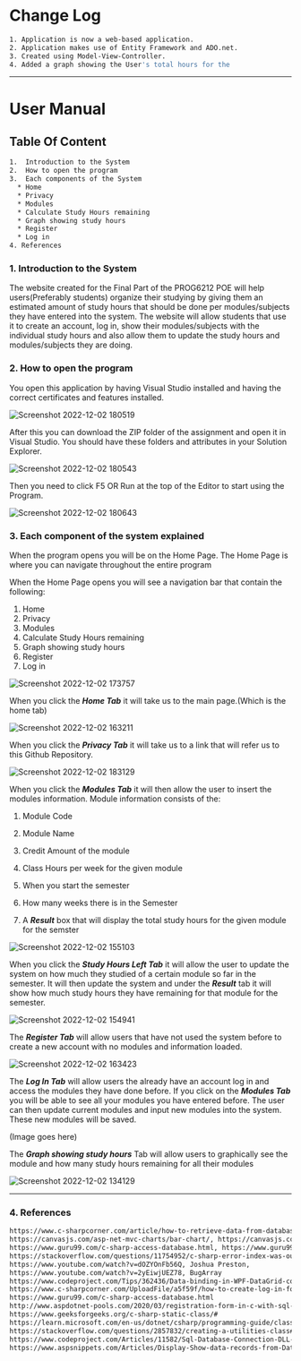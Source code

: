 
# Change Log 
```bash
1. Application is now a web-based application.
2. Application makes use of Entity Framework and ADO.net.
3. Created using Model-View-Controller.
4. Added a graph showing the User's total hours for the 
```
- - - - 
# User Manual

## Table Of Content ##
```bash
1.  Introduction to the System 
2.  How to open the program
3.  Each components of the System
  * Home
  * Privacy
  * Modules
  * Calculate Study Hours remaining
  * Graph showing study hours
  * Register
  * Log in
4. References 
```
### 1.  Introduction to the System  ###
The website created for the Final Part of the PROG6212 POE will help users(Preferably students) organize their studying by giving them an estimated amount of 
study hours that should be done per modules/subjects they have entered into the system. The website will allow students that use it to create an account, log in, show
their modules/subjects with the individual study hours and also allow them to update the study hours and modules/subjects they are doing.

### 2. How to open the program ###
You open this application by having Visual Studio installed and having the correct certificates and features installed. 

![Screenshot 2022-12-02 180519](https://user-images.githubusercontent.com/101713793/205335455-4706e56a-b741-43de-af05-b5df364cca02.png)

After this you can download the ZIP folder of the assignment and open it in Visual Studio.
You should have these folders and attributes in your Solution Explorer.

![Screenshot 2022-12-02 180543](https://user-images.githubusercontent.com/101713793/205335653-f9f92279-2c61-4e9d-869a-625474503004.png)

Then you need to click F5 OR Run at the top of the Editor to start using the Program.

![Screenshot 2022-12-02 180643](https://user-images.githubusercontent.com/101713793/205336104-366f1741-da67-4cb7-aafe-2682812eccea.png)

### 3. Each component of the system explained ###
When the program opens you will be on the Home Page.  The Home Page is where you can navigate throughout the entire program

When the Home Page opens you will see a navigation bar that contain the following:
1) Home
2) Privacy
3) Modules
4) Calculate Study Hours remaining
5) Graph showing study hours
6) Register
7) Log in

![Screenshot 2022-12-02 173757](https://user-images.githubusercontent.com/101713793/205329894-0d74ab70-9b29-4645-a3ac-766c5bf73668.png)

When you click the ***Home Tab*** it will take us to the main page.(Which is the home tab)

![Screenshot 2022-12-02 163211](https://user-images.githubusercontent.com/101713793/205316226-adda1ab6-09fb-4933-b624-684974448f53.png)

When you click the ***Privacy Tab*** it will take us to a link that will refer us to this Github Repository.

![Screenshot 2022-12-02 183129](https://user-images.githubusercontent.com/101713793/205340210-7a5a0acf-bc60-431e-960a-9dfa24708373.png)


When you click the ***Modules Tab*** it will then allow the user to insert the modules information.
Module information consists of the:
1) Module Code
2) Module Name
3) Credit Amount of the module
4) Class Hours per week for the given module
5) When you start the semester
6) How many weeks there is in the Semester

7) A ***Result*** box that will display the total study hours for the given module for the semster

![Screenshot 2022-12-02 155103](https://user-images.githubusercontent.com/101713793/205307900-b8a446e9-7663-4bd4-9376-772b396d220d.png)

When you click the ***Study Hours Left Tab*** it will allow the user to update the system on how much they studied of a certain module so far
in the semester. It will then update the system and under the ***Result*** tab it will show how much study hours they have remaining for that module for the 
semester.

![Screenshot 2022-12-02 154941](https://user-images.githubusercontent.com/101713793/205307530-f1272a00-7dcb-4e52-b07c-00db8aa4c766.png)

The ***Register Tab*** will allow users that have not used the system before to create a new account with no modules and information loaded.

![Screenshot 2022-12-02 163423](https://user-images.githubusercontent.com/101713793/205316731-51d04815-3669-440d-b27b-86f214747b39.png)


The ***Log In Tab*** will allow users the already have an account log in and access the modules they have done before. If you click on the ***Modules Tab***
you will be able to see all your modules you have entered before. The user can then update current modules and input new modules into the system. These new modules
will be saved.

(Image goes here)

The ***Graph showing study hours*** Tab will allow users to graphically see the module and how many study hours remaining for all their modules

![Screenshot 2022-12-02 134129](https://user-images.githubusercontent.com/101713793/205285182-74ab57c4-4b1f-466f-9216-bc0feb3d1399.png)
- - - -
### 4. References ###
```bash
https://www.c-sharpcorner.com/article/how-to-retrieve-data-from-database-in-asp-net-web-api-using-jquery/, Farhan Ahmed
https://canvasjs.com/asp-net-mvc-charts/bar-chart/, https://canvasjs.com/
https://www.guru99.com/c-sharp-access-database.html, https://www.guru99.com/
https://stackoverflow.com/questions/11754952/c-sharp-error-index-was-outside-the-bounds-of-the-array, Elliott
https://www.youtube.com/watch?v=dOZYOnFb56Q, Joshua Preston, 
https://www.youtube.com/watch?v=2yEiwjUEZ78, BugArray
https://www.codeproject.com/Tips/362436/Data-binding-in-WPF-DataGrid-control, Deepak_Sharma
https://www.c-sharpcorner.com/UploadFile/a5f59f/how-to-create-log-in-form-in-visual-studio-and-connection-wi/, Krishna Rajput Singh 
https://www.guru99.com/c-sharp-access-database.html
http://www.aspdotnet-pools.com/2020/03/registration-form-in-c-with-sql-database.html
https://www.geeksforgeeks.org/c-sharp-static-class/#
https://learn.microsoft.com/en-us/dotnet/csharp/programming-guide/classes-and-structs/static-classes-and-static-class-members
https://stackoverflow.com/questions/2857832/creating-a-utilities-class#comment53872776_2857832
https://www.codeproject.com/Articles/11582/Sql-Database-Connection-DLL-Written-in-C, Member 2260574 
https://www.aspsnippets.com/Articles/Display-Show-data-records-from-Database-Table-in-ASPNet-MVC.aspx
```
